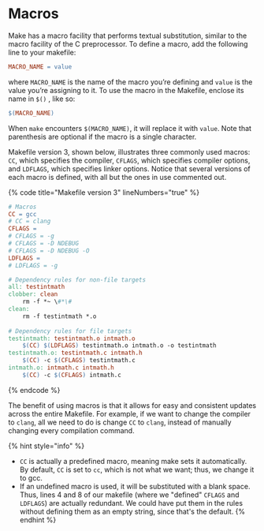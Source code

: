 # Macros

Make has a macro facility that performs textual substitution, similar to the macro facility of the C preprocessor. To define a macro, add the following line to your makefile:

```makefile
MACRO_NAME = value
```

where `MACRO_NAME` is the name of the macro you’re defining and `value` is the value you’re assigning to it. To use the macro in the Makefile, enclose its name in `$()` , like so:

```makefile
$(MACRO_NAME)
```

When `make` encounters `$(MACRO_NAME)`, it will replace it with `value`. Note that parenthesis are optional if the macro is a single character.

Makefile version 3, shown below, illustrates three commonly used macros: `CC`, which specifies the compiler, `CFLAGS`, which specifies compiler options, and `LDFLAGS`, which specifies linker options. Notice that several versions of each macro is defined, with all but the ones in use commented out.&#x20;

{% code title="Makefile version 3" lineNumbers="true" %}
```makefile
# Macros
CC = gcc
# CC = clang
CFLAGS =
# CFLAGS = -g
# CFLAGS = -D NDEBUG
# CFLAGS = -D NDEBUG -O
LDFLAGS = 
# LDFLAGS = -g

# Dependency rules for non-file targets
all: testintmath
clobber: clean
    rm -f *~ \#*\#
clean:
    rm -f testintmath *.o
    
# Dependency rules for file targets
testintmath: testintmath.o intmath.o
    $(CC) $(LDFLAGS) testintmath.o intmath.o -o testintmath
testintmath.o: testintmath.c intmath.h
    $(CC) -c $(CFLAGS) testintmath.c
intmath.o: intmath.c intmath.h
    $(CC) -c $(CFLAGS) intmath.c
```
{% endcode %}

The benefit of using macros is that it allows for easy and consistent updates across the entire Makefile. For example, if we want to change the compiler to `clang`, all we need to do is change `CC` to `clang`, instead of manually changing every compilation command.

{% hint style="info" %}
* `CC` is actually a predefined macro, meaning make sets it automatically. By default, `CC` is set to `cc`, which is not what we want; thus, we change it to gcc.
* If an undefined macro is used, it will be substituted with a blank space. Thus, lines 4 and 8 of our makefile (where we "defined" `CFLAGS` and `LDFLAGS`) are actually redundant. We could have put them in the rules without defining them as an empty string, since that's the default.&#x20;
{% endhint %}
